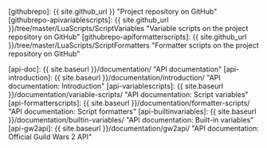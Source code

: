 [gw2]: https://www.guildwars2.com/ "Guild Wars 2 website"
[obs]: https://obsproject.com/ "Open Broadcaster Software website"
[lua]: http://www.lua.org/ "Lua Programming Language website"
[moonsharp]: http://www.moonsharp.org/ "Moon# website"
[githubrepo]: {{ site.github_url }} "Project repository on GitHub"
[githubrepo-apivariablescripts]: {{ site.github_url }}/tree/master/LuaScripts/ScriptVariables "Variable scripts on the project repository on GitHub"
[githubrepo-apiformatterscripts]: {{ site.github_url }}/tree/master/LuaScripts/ScriptFormatters "Formatter scripts on the project repository on GitHub"

[gw2api]: http://wiki.guildwars2.com/wiki/API:Main "Guild Wars 2 API on the Guild Wars 2 Wiki"
[mumblelinkapi]: http://wiki.mumble.info/wiki/Link "Mumble Link API on the Mumble Wiki"

[clrhostplugin]: https://obsproject.com/forum/resources/clr-host-plugin.21/ "CLR Host Plugin on the Open Broadcaster Software website"
[gw2mumble]: https://forum-en.guildwars2.com/forum/community/api/Map-API-Mumble-Mashup/first#post2256444 "Official statement from ArenaNet on the Guild Wars 2 forums"

[api-doc]: {{ site.baseurl }}/documentation/ "API documentation"
[api-introduction]: {{ site.baseurl }}/documentation/introduction/ "API documentation: Introduction"
[api-variablescripts]: {{ site.baseurl }}/documentation/variable-scripts/ "API documentation: Script variables"
[api-formatterscripts]: {{ site.baseurl }}/documentation/formatter-scripts/ "API documentation: Script formatters"
[api-builtinvariables]: {{ site.baseurl }}/documentation/builtin-variables/ "API documentation: Built-in variables"
[api-gw2api]: {{ site.baseurl }}/documentation/gw2api/ "API documentation: Official Guild Wars 2 API"

[gw2api-continents]: http://wiki.guildwars2.com/wiki/API:1/continents "GW2 API v1: Continents"
[gw2api-maps]: http://wiki.guildwars2.com/wiki/API:1/maps "GW2 API v1: Maps"
[gw2api-mapfloor]: http://wiki.guildwars2.com/wiki/API:1/map_floor "GW2 API v1: Map floor"
[gw2api-build]: http://wiki.guildwars2.com/wiki/API:1/build "GW2 API v1: Build"
